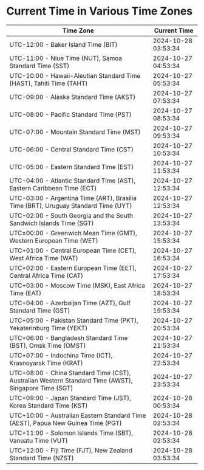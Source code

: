 # Current Time in Various Time Zones

| Time Zone | Current Time |
|-----------|--------------|
| UTC-12:00 - Baker Island Time (BIT) | 2024-10-28 03:53:34 |
| UTC-11:00 - Niue Time (NUT), Samoa Standard Time (SST) | 2024-10-27 04:53:34 |
| UTC-10:00 - Hawaii-Aleutian Standard Time (HAST), Tahiti Time (TAHT) | 2024-10-27 05:53:34 |
| UTC-09:00 - Alaska Standard Time (AKST) | 2024-10-27 07:53:34 |
| UTC-08:00 - Pacific Standard Time (PST) | 2024-10-27 08:53:34 |
| UTC-07:00 - Mountain Standard Time (MST) | 2024-10-27 09:53:34 |
| UTC-06:00 - Central Standard Time (CST) | 2024-10-27 10:53:34 |
| UTC-05:00 - Eastern Standard Time (EST) | 2024-10-27 11:53:34 |
| UTC-04:00 - Atlantic Standard Time (AST), Eastern Caribbean Time (ECT) | 2024-10-27 12:53:34 |
| UTC-03:00 - Argentina Time (ART), Brasília Time (BRT), Uruguay Standard Time (UYT) | 2024-10-27 12:53:34 |
| UTC-02:00 - South Georgia and the South Sandwich Islands Time (SGT) | 2024-10-27 13:53:34 |
| UTC±00:00 - Greenwich Mean Time (GMT), Western European Time (WET) | 2024-10-27 15:53:34 |
| UTC+01:00 - Central European Time (CET), West Africa Time (WAT) | 2024-10-27 16:53:34 |
| UTC+02:00 - Eastern European Time (EET), Central Africa Time (CAT) | 2024-10-27 17:53:34 |
| UTC+03:00 - Moscow Time (MSK), East Africa Time (EAT) | 2024-10-27 18:53:34 |
| UTC+04:00 - Azerbaijan Time (AZT), Gulf Standard Time (GST) | 2024-10-27 19:53:34 |
| UTC+05:00 - Pakistan Standard Time (PKT), Yekaterinburg Time (YEKT) | 2024-10-27 20:53:34 |
| UTC+06:00 - Bangladesh Standard Time (BST), Omsk Time (OMST) | 2024-10-27 21:53:34 |
| UTC+07:00 - Indochina Time (ICT), Krasnoyarsk Time (KRAT) | 2024-10-27 22:53:34 |
| UTC+08:00 - China Standard Time (CST), Australian Western Standard Time (AWST), Singapore Time (SGT) | 2024-10-27 23:53:34 |
| UTC+09:00 - Japan Standard Time (JST), Korea Standard Time (KST) | 2024-10-28 00:53:34 |
| UTC+10:00 - Australian Eastern Standard Time (AEST), Papua New Guinea Time (PGT) | 2024-10-28 02:53:34 |
| UTC+11:00 - Solomon Islands Time (SBT), Vanuatu Time (VUT) | 2024-10-28 02:53:34 |
| UTC+12:00 - Fiji Time (FJT), New Zealand Standard Time (NZST) | 2024-10-28 03:53:34 |
